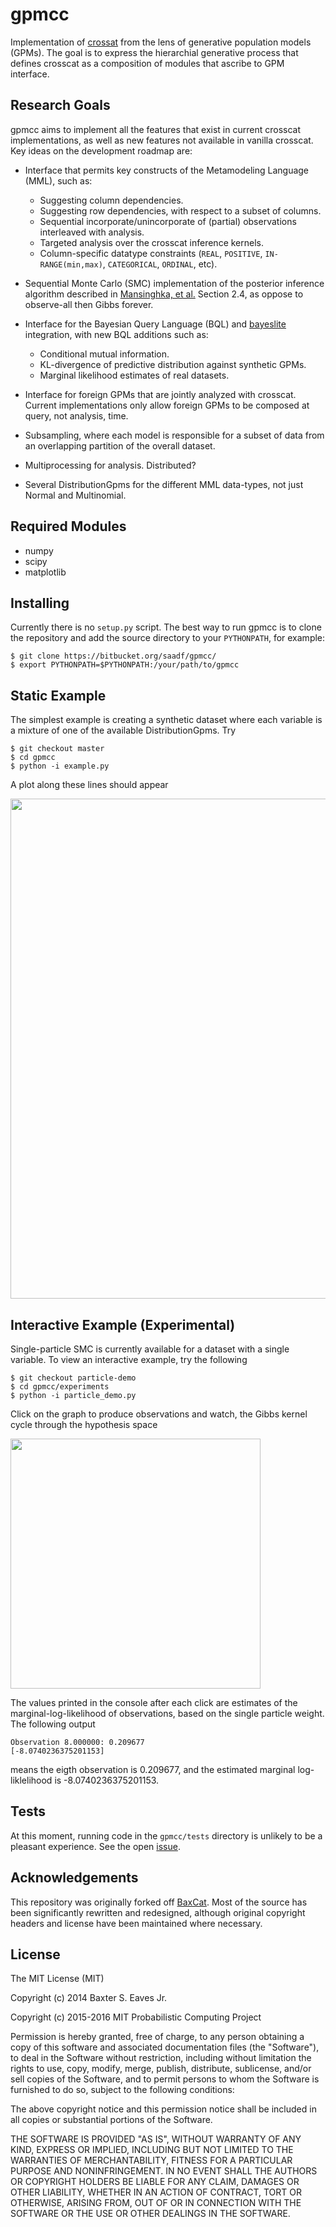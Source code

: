 # gpmcc

Implementation of [crossat](http://probcomp.csail.mit.edu/crosscat/) from
the lens of generative population models (GPMs). The goal is to express the
hierarchial generative process that defines crosscat as a composition of
modules that ascribe to GPM interface.

## Research Goals

gpmcc aims to implement all the features that exist in current crosscat
implementations, as well as new features not available in vanilla crosscat.
Key ideas on the development roadmap are:

- Interface that permits key constructs of the Metamodeling Language (MML),
  such as:
  - Suggesting column dependencies.
  - Suggesting row dependencies, with respect to a subset of columns.
  - Sequential incorporate/unincorporate of (partial) observations
    interleaved with analysis.
  - Targeted analysis over the crosscat inference kernels.
  - Column-specific datatype constraints (`REAL`, `POSITIVE`,
  `IN-RANGE(min,max)`, `CATEGORICAL`, `ORDINAL`, etc).

- Sequential Monte Carlo (SMC) implementation of the posterior inference
  algorithm described in [Mansinghka, et
  al.](http://arxiv.org/pdf/1512.01272.pdf) Section 2.4, as oppose to
  observe-all then Gibbs forever.

- Interface for the Bayesian Query Language (BQL) and
  [bayeslite](https://github.com/probcomp/bayeslite) integration, with new
  BQL additions such as:
  - Conditional mutual information.
  - KL-divergence of predictive distribution against synthetic GPMs.
  - Marginal likelihood estimates of real datasets.

- Interface for foreign GPMs that are jointly analyzed with crosscat.
  Current implementations only allow foreign GPMs to be composed at query,
  not analysis, time.

- Subsampling, where each model is responsible for a subset of data from an
  overlapping partition of the overall dataset.

- Multiprocessing for analysis. Distributed?

- Several DistributionGpms for the different MML data-types, not just
  Normal and Multinomial.

## Required Modules
- numpy
- scipy
- matplotlib

## Installing
Currently there is no `setup.py` script. The best way to run gpmcc is to
clone the repository and add the source directory to your `PYTHONPATH`, for
example:

```
$ git clone https://bitbucket.org/saadf/gpmcc/
$ export PYTHONPATH=$PYTHONPATH:/your/path/to/gpmcc
```

## Static Example

The simplest example is creating a synthetic dataset where each variable is
a mixture of one of the available DistributionGpms. Try

```
$ git checkout master
$ cd gpmcc
$ python -i example.py
```

A plot along these lines should appear

<a href="url"><img
src="http://web.mit.edu/fsaad/www/figures/single_view.png"
width="800" ></a>

## Interactive Example (Experimental)

Single-particle SMC is currently available for a dataset with a single
variable. To view an interactive example, try the following

```
$ git checkout particle-demo
$ cd gpmcc/experiments
$ python -i particle_demo.py
```

Click on the graph to produce observations and watch, the Gibbs kernel cycle
through the hypothesis space

<a href="url"><img
src="http://web.mit.edu/fsaad/www/figures/smc.gif"
width="400" ></a>

The values printed in the console after each click are estimates of the
marginal-log-likelihood of observations, based on the single particle
weight. The following output

```
Observation 8.000000: 0.209677
[-8.0740236375201153]
```

means the eigth observation is 0.209677, and the estimated marginal
log-liklelihood is -8.0740236375201153.

## Tests
At this moment, running code in the `gpmcc/tests` directory is unlikely to
be a pleasant experience.
See the open [issue](https://github.com/probcomp/gpmcc/issues/8).

## Acknowledgements
This repository was originally forked off
[BaxCat](https://github.com/BaxterEaves/BaxCat/). Most of the
source has been significantly rewritten and redesigned, although original
copyright headers and license have been maintained where necessary.

## License
The MIT License (MIT)

Copyright (c) 2014 Baxter S. Eaves Jr.

Copyright (c) 2015-2016 MIT Probabilistic Computing Project

Permission is hereby granted, free of charge, to any person obtaining a
copy of this software and associated documentation files (the "Software"),
to deal in the Software without restriction, including without limitation
the rights to use, copy, modify, merge, publish, distribute, sublicense,
and/or sell copies of the Software, and to permit persons to whom the
Software is furnished to do so, subject to the following conditions:

The above copyright notice and this permission notice shall be included in
all copies or substantial portions of the Software.

THE SOFTWARE IS PROVIDED "AS IS", WITHOUT WARRANTY OF ANY KIND, EXPRESS OR
IMPLIED, INCLUDING BUT NOT LIMITED TO THE WARRANTIES OF MERCHANTABILITY,
FITNESS FOR A PARTICULAR PURPOSE AND NONINFRINGEMENT. IN NO EVENT SHALL THE
AUTHORS OR COPYRIGHT HOLDERS BE LIABLE FOR ANY CLAIM, DAMAGES OR OTHER
LIABILITY, WHETHER IN AN ACTION OF CONTRACT, TORT OR OTHERWISE, ARISING
FROM, OUT OF OR IN CONNECTION WITH THE SOFTWARE OR THE USE OR OTHER
DEALINGS IN THE SOFTWARE.
